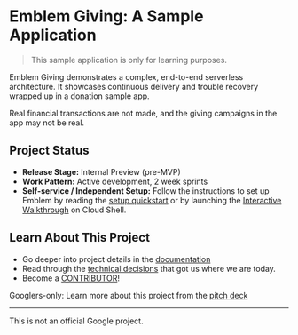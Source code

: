 # Emblem Giving: A Sample Application

> This sample application is only for learning purposes.

Emblem Giving demonstrates a complex, end-to-end serverless architecture. It showcases continuous delivery and trouble recovery wrapped up in a donation sample app.

Real financial transactions are not made, and the giving campaigns in the app may not be real.

## Project Status

* **Release Stage:** Internal Preview (pre-MVP)
* **Work Pattern:** Active development, 2 week sprints
* **Self-service / Independent Setup:** Follow the instructions to set up Emblem by reading the [setup quickstart](./docs/tutorials/setup-quickstart.md) or by launching the [Interactive Walkthrough](https://ssh.cloud.google.com/cloudshell/editor?cloudshell_git_repo=https%3A%2F%2Fgithub.com%2FGoogleCloudPlatform%2Femblem&cloudshell_tutorial=docs%2Ftutorials%2Fsetup-walkthrough.md) on Cloud Shell.

## Learn About This Project

* Go deeper into project details in the [documentation](./docs)
* Read through the [technical decisions](docs/decisions/README.md) that got us where we are today.
* Become a [CONTRIBUTOR](./CONTRIBUTING.md)!

Googlers-only: Learn more about this project from the [pitch deck](https://docs.google.com/presentation/d/13F8Ns-mR6WG12C2ulI4dCIqjSUJgextiNxZA0I6wagw/edit)

---

This is not an official Google project.
